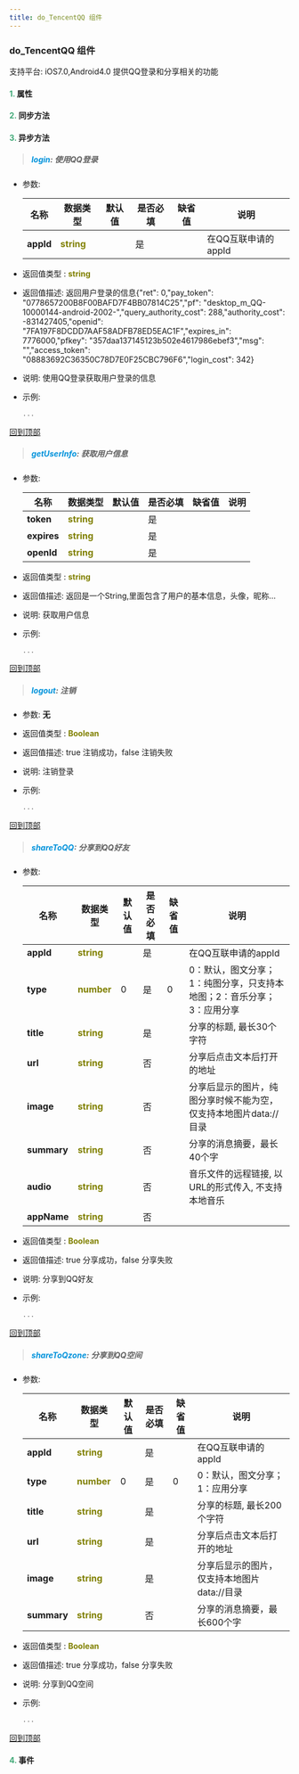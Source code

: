 ```yaml
---
title: do_TencentQQ 组件
---
```


### do_TencentQQ 组件

 支持平台: iOS7.0,Android4.0
 提供QQ登录和分享相关的功能

#### <font color ='#40A977'>**1.**</font> 属性

#### <font color ='#40A977'>**2.**</font> 同步方法

#### <font color ='#40A977'>**3.**</font> 异步方法

>##### <font color ='#0092db'>**login**</font>: 使用QQ登录

- 参数:

  名称 | 数据类型 |默认值|是否必填|缺省值|说明
  ---- |-------------  |----------|--------------|--------|------
  **appId** |<font color ='#808000'>**string**</font> |  | 是||在QQ互联申请的appId
- 返回值类型 : <font color ='#808000'>**string**</font>
- 返回值描述: 返回用户登录的信息{"ret": 0,"pay_token": "0778657200B8F00BAFD7F4BB07814C25","pf": "desktop_m_QQ-10000144-android-2002-","query_authority_cost": 288,"authority_cost": -831427405,"openid": "7FA197F8DCDD7AAF58ADFB78ED5EAC1F","expires_in": 7776000,"pfkey": "357daa137145123b502e4617986ebef3","msg": "","access_token": "08883692C36350C78D7E0F25CBC796F6","login_cost": 342}
- 说明: 使用QQ登录获取用户登录的信息
- 示例:

  ```javascript
  ...

  ```

[回到顶部](#top)

>##### <font color ='#0092db'>**getUserInfo**</font>: 获取用户信息

- 参数:

  名称 | 数据类型 |默认值|是否必填|缺省值|说明
  ---- |-------------  |----------|--------------|--------|------
  **token** |<font color ='#808000'>**string**</font> |  | 是||
  **expires** |<font color ='#808000'>**string**</font> |  | 是||
  **openId** |<font color ='#808000'>**string**</font> |  | 是||
- 返回值类型 : <font color ='#808000'>**string**</font>
- 返回值描述: 返回是一个String,里面包含了用户的基本信息，头像，昵称...
- 说明: 获取用户信息
- 示例:

  ```javascript
  ...

  ```

[回到顶部](#top)

>##### <font color ='#0092db'>**logout**</font>: 注销

- 参数: **无**
- 返回值类型 : <font color ='#808000'>**Boolean**</font>
- 返回值描述: true 注销成功，false 注销失败
- 说明: 注销登录
- 示例:

  ```javascript
  ...

  ```

[回到顶部](#top)

>##### <font color ='#0092db'>**shareToQQ**</font>: 分享到QQ好友

- 参数:

  名称 | 数据类型 |默认值|是否必填|缺省值|说明
  ---- |-------------  |----------|--------------|--------|------
  **appId** |<font color ='#808000'>**string**</font> |  | 是||在QQ互联申请的appId
  **type** |<font color ='#808000'>**number**</font> | 0 | 是|0|0：默认，图文分享；1：纯图分享，只支持本地图；2：音乐分享；3：应用分享
  **title** |<font color ='#808000'>**string**</font> |  | 是||分享的标题, 最长30个字符
  **url** |<font color ='#808000'>**string**</font> |  | 否||分享后点击文本后打开的地址
  **image** |<font color ='#808000'>**string**</font> |  | 否||分享后显示的图片，纯图分享时候不能为空，仅支持本地图片data://目录
  **summary** |<font color ='#808000'>**string**</font> |  | 否||分享的消息摘要，最长40个字
  **audio** |<font color ='#808000'>**string**</font> |  | 否||音乐文件的远程链接, 以URL的形式传入, 不支持本地音乐
  **appName** |<font color ='#808000'>**string**</font> |  | 否||
- 返回值类型 : <font color ='#808000'>**Boolean**</font>
- 返回值描述: true 分享成功，false 分享失败
- 说明: 分享到QQ好友
- 示例:

  ```javascript
  ...

  ```

[回到顶部](#top)

>##### <font color ='#0092db'>**shareToQzone**</font>: 分享到QQ空间

- 参数:

  名称 | 数据类型 |默认值|是否必填|缺省值|说明
  ---- |-------------  |----------|--------------|--------|------
  **appId** |<font color ='#808000'>**string**</font> |  | 是||在QQ互联申请的appId
  **type** |<font color ='#808000'>**number**</font> | 0 | 是|0|0：默认，图文分享；1：应用分享
  **title** |<font color ='#808000'>**string**</font> |  | 是||分享的标题, 最长200个字符
  **url** |<font color ='#808000'>**string**</font> |  | 是||分享后点击文本后打开的地址
  **image** |<font color ='#808000'>**string**</font> |  | 是||分享后显示的图片，仅支持本地图片data://目录
  **summary** |<font color ='#808000'>**string**</font> |  | 否||分享的消息摘要，最长600个字
- 返回值类型 : <font color ='#808000'>**Boolean**</font>
- 返回值描述: true 分享成功，false 分享失败
- 说明: 分享到QQ空间
- 示例:

  ```javascript
  ...

  ```

[回到顶部](#top)


#### <font color ='#40A977'>**4.**</font> 事件


